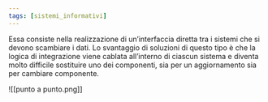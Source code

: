```yaml
---
tags: [sistemi_informativi]
---
```

Essa consiste nella realizzazione di un’interfaccia diretta tra i sistemi che si devono scambiare i dati.
Lo svantaggio di soluzioni di questo tipo è che la logica di integrazione viene cablata all’interno di ciascun sistema e diventa molto difficile sostituire uno dei componenti, sia per un aggiornamento sia per cambiare componente. 

![[punto a punto.png]]